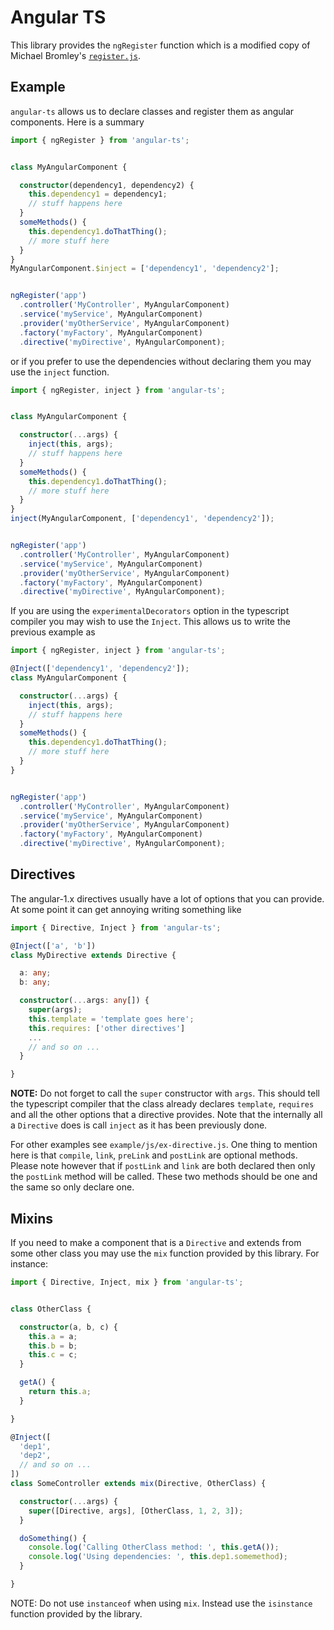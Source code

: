 # Angular TS

This library provides the `ngRegister` function which is a modified copy of Michael Bromley's
[`register.js`][1].

## Example

`angular-ts` allows us to declare classes and register them as angular components. Here is a summary

```typescript
import { ngRegister } from 'angular-ts';


class MyAngularComponent {

  constructor(dependency1, dependency2) {
    this.dependency1 = dependency1;
    // stuff happens here
  }
  someMethods() {
    this.dependency1.doThatThing();
    // more stuff here
  }
}
MyAngularComponent.$inject = ['dependency1', 'dependency2'];


ngRegister('app')
  .controller('MyController', MyAngularComponent)
  .service('myService', MyAngularComponent)
  .provider('myOtherService', MyAngularComponent)
  .factory('myFactory', MyAngularComponent)
  .directive('myDirective', MyAngularComponent);
```

or if you prefer to use the dependencies without declaring them you may use the `inject` function.

```typescript
import { ngRegister, inject } from 'angular-ts';


class MyAngularComponent {

  constructor(...args) {
    inject(this, args);
    // stuff happens here
  }
  someMethods() {
    this.dependency1.doThatThing();
    // more stuff here
  }
}
inject(MyAngularComponent, ['dependency1', 'dependency2']);


ngRegister('app')
  .controller('MyController', MyAngularComponent)
  .service('myService', MyAngularComponent)
  .provider('myOtherService', MyAngularComponent)
  .factory('myFactory', MyAngularComponent)
  .directive('myDirective', MyAngularComponent);
```

If you are using the `experimentalDecorators` option in the typescript compiler you may wish to
use the `Inject`. This allows us to write the previous example as

```typescript
import { ngRegister, inject } from 'angular-ts';

@Inject(['dependency1', 'dependency2']);
class MyAngularComponent {

  constructor(...args) {
    inject(this, args);
    // stuff happens here
  }
  someMethods() {
    this.dependency1.doThatThing();
    // more stuff here
  }
}


ngRegister('app')
  .controller('MyController', MyAngularComponent)
  .service('myService', MyAngularComponent)
  .provider('myOtherService', MyAngularComponent)
  .factory('myFactory', MyAngularComponent)
  .directive('myDirective', MyAngularComponent);
```

## Directives

The angular-1.x directives usually have a lot of options that you can provide. At some point it can
get annoying writing something like

```typescript
import { Directive, Inject } from 'angular-ts';

@Inject(['a', 'b'])
class MyDirective extends Directive {

  a: any;
  b: any;

  constructor(...args: any[]) {
    super(args);
    this.template = 'template goes here';
    this.requires: ['other directives']
    ...
    // and so on ...
  }

}
```

**NOTE:** Do not forget to call the `super` constructor with `args`. This should tell the typescript
compiler that the class already declares `template`, `requires` and all the other options that
a directive provides. Note that the internally all a `Directive` does is call `inject` as it has
been previously done.

For other examples see `example/js/ex-directive.js`. One thing to mention here is that
`compile`, `link`, `preLink` and `postLink` are optional methods. Please note however that if
`postLink` and `link` are both declared then only the `postLink` method will be called. These two
methods should be one and the same so only declare one.


## Mixins

If you need to make a component that is a `Directive` and extends from some other class you may
use the `mix` function provided by this library. For instance:


```typescript
import { Directive, Inject, mix } from 'angular-ts';


class OtherClass {

  constructor(a, b, c) {
    this.a = a;
    this.b = b;
    this.c = c;
  }

  getA() {
    return this.a;
  }

}

@Inject([
  'dep1',
  'dep2',
  // and so on ...
])
class SomeController extends mix(Directive, OtherClass) {

  constructor(...args) {
    super([Directive, args], [OtherClass, 1, 2, 3]);
  }

  doSomething() {
    console.log('Calling OtherClass method: ', this.getA());
    console.log('Using dependencies: ', this.dep1.somemethod);
  }

}
```

NOTE: Do not use `instanceof` when using `mix`. Instead use the `isinstance` function provided by
the library.


[1]: https://github.com/michaelbromley/angular-es6
